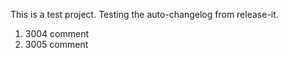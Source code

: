 This is a test project. Testing the auto-changelog from release-it.
  1. 3004 comment
  2. 3005 comment
